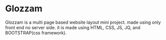 # Glozzam
Glozzam is a multi page based website layout mini project. made using only front end no server side. it is made using HTML, CSS, JS, JQ, and BOOTSTRAP(css framework).
